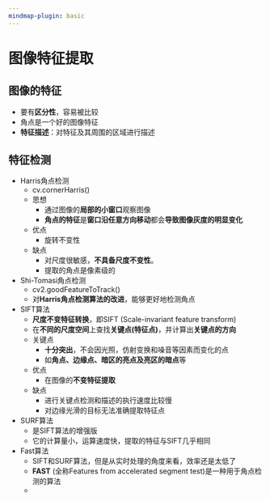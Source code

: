 ```yaml
---
mindmap-plugin: basic
---
```

# 图像特征提取
## 图像的特征
- 要有**区分性**，容易被比较
- 角点是一个好的图像特征
- **特征描述**：对特征及其周围的区域进行描述

## 特征检测
- Harris角点检测
	- cv.cornerHarris()
	- 思想
		- 通过图像的**局部的小窗口**观察图像
		- **角点的特征**是**窗口沿任意方向移动**都会**导致图像灰度的明显变化**
	- 优点
		- 旋转不变性
	- 缺点
		- 对尺度很敏感，**不具备尺度不变性**。
		- 提取的角点是像素级的
- Shi-Tomasi角点检测
	- cv2.goodFeatureToTrack()
	- 对**Harris角点检测算法的改进**，能够更好地检测角点
- SIFT算法
	- **尺度不变特征转换**，即SIFT (Scale-invariant feature transform)
	- 在**不同的尺度空间**上查找**关键点(特征点)**，并计算出**关键点的方向**
	- 关键点
		- **十分突出**，不会因光照，仿射变换和噪音等因素而变化的点
		- 如**角点、边缘点、暗区的亮点及亮区的暗点**等
	- 优点
		- 在图像的**不变特征提取**
	- 缺点
		- 进行关键点检测和描述的执行速度比较慢
		- 对边缘光滑的目标无法准确提取特征点
- SURF算法
	- 是SIFT算法的增强版
	- 它的计算量小，运算速度快，提取的特征与SIFT几乎相同
- Fast算法
	- SIFT和SURF算法，但是从实时处理的角度来看，效率还是太低了
	- **FAST** (全称Features from accelerated segment test)是一种用于角点检测的算法
	- 